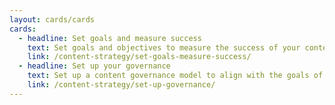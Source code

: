 ```yaml
---
layout: cards/cards
cards:
  - headline: Set goals and measure success
    text: Set goals and objectives to measure the success of your content strategy.
    link: /content-strategy/set-goals-measure-success/
  - headline: Set up your governance
    text: Set up a content governance model to align with the goals of your content strategy.
    link: /content-strategy/set-up-governance/
---
```

